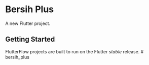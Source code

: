 # Bersih Plus

A new Flutter project.

## Getting Started

FlutterFlow projects are built to run on the Flutter _stable_ release.
#   b e r s i h _ p l u s  
 